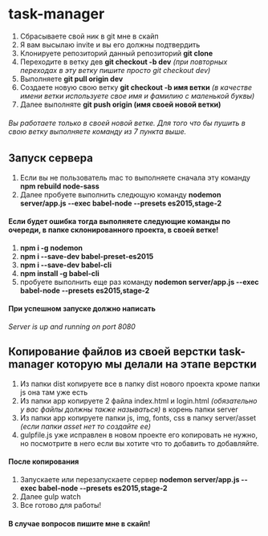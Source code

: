 # task-manager
1. Сбрасываете свой ник в git мне в скайп
2. Я вам высылаю invite и вы его должны подтвердить
3. Клонируете репозиторий данный репозиторий **git clone** 
4. Переходите в ветку дев **git checkout -b dev** *(при повторных переходах в эту ветку пишите просто git checkout dev)*
5. Выполняете **git pull origin dev**
6. Создаете новую свою ветку **git checkout -b имя ветки**  *(в качестве имени ветки используете свое имя и фамилию с маленькой буквы)*
7. Далее выполняте  **git push origin (имя своей новой ветки)**
###### Вы работаете только в своей новой ветке. Для того что бы пушить в свою ветку выполняете команду из 7 пункта выше.


## Запуск сервера
1. Если вы не пользователь mac то выполняете сначала эту команду **npm rebuild node-sass** 
2. Далее пробуете выполнить следющую команду **nodemon server/app.js --exec babel-node --presets es2015,stage-2**

#### Если будет ошибка тогда выполняете следующие команды по очереди, в папке склонированного проекта, в своей ветке!
1. **npm i -g nodemon**
2. **npm i --save-dev babel-preset-es2015**
3. **npm i --save-dev babel-cli**
4. **npm install -g babel-cli**
5. пробуете выполнить еще раз команду **nodemon server/app.js --exec babel-node --presets es2015,stage-2**

#### При успешном запуске должно написать 
*Server is up and running on port 8080*

## Копирование файлов из своей верстки task-manager которую мы делали на этапе верстки
1. Из папки dist копируете все в папку dist нового проекта кроме папки js она там уже есть
2. Из папки app копируете 2 файла index.html и login.html *(обязательно у вас файлы должны также называться)* в корень папки server
3. Из папки app копируете папки js, img, fonts, css в папку server/asset *(если папки asset нет то создайте ее)*
4. gulpfile.js уже исправлен в новом проекте его копировать не нужно, но посмотрите в него если вы хотите что то добавить то добавляйте.

#### После копирования
1. Запускаете или перезапускаете сервер **nodemon server/app.js --exec babel-node --presets es2015,stage-2**
2. Далее gulp watch
3. Все готово для работы!

#### В случае вопросов пишите мне в скайп!
